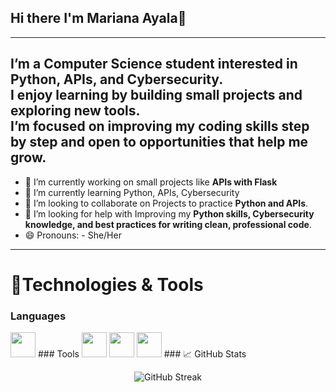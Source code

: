 ## Hi there I'm Mariana Ayala👋
---

I’m a Computer Science student interested in **Python, APIs, and Cybersecurity**.  
I enjoy learning by building small projects and exploring new tools.  
I’m focused on improving my coding skills step by step and open to opportunities that help me grow.  
---
- 🔭 I’m currently working on small projects like **APIs with Flask**
- 🌱 I’m currently learning Python, APIs, Cybersecurity 
- 👯 I’m looking to collaborate on Projects to practice **Python and APIs**.  
- 🤔 I’m looking for help with Improving my **Python skills, Cybersecurity knowledge, and best practices for writing clean, professional code**.  
- 😄 Pronouns: - She/Her 
---
# 📱Technologies & Tools
### Languages
 <img src="https://cdn.jsdelivr.net/gh/devicons/devicon/icons/python/python-original.svg" width="40" height="40"/>
### Tools
 <img src="https://cdn.jsdelivr.net/gh/devicons/devicon/icons/vscode/vscode-original.svg" width="40" height="40"/>
 <img src="https://upload.wikimedia.org/wikipedia/commons/e/e9/Notion-logo.svg" width="40" height="40"/>
 <img src="https://cdn.jsdelivr.net/gh/devicons/devicon/icons/github/github-original.svg" width="40" height="40"/>
### 📈 GitHub Stats
<p align="center">
  <img src="https://github-readme-streak-stats.herokuapp.com/?user=Mariana-Ayala&theme=dark&hide_border=true" alt="GitHub Streak"/>
</p>
